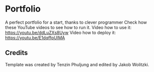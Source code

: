 # Portfolio 
A perfect portfolio for a start, thanks to clever programmer
Check how these YouTube videos to see how to run it.
Video how to use it:
https://youtu.be/ddLuZXs8Uyw
Video how to deploy it:
https://youtu.be/E1dqffpUlMA

## Credits
Template was created by Tenzin Phuljung and edited by Jakob Wolitzki.